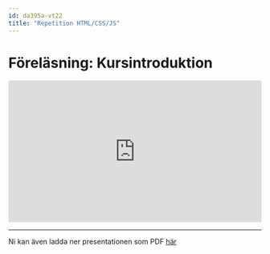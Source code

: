 ```yaml
---
id: da395a-vt22
title: "Repetition HTML/CSS/JS"
---
```


# Föreläsning: Kursintroduktion

<div class="frame">
    <div style="left: 0; width: 100%; height: 0; position: relative; padding-bottom: 56.1972%;"><iframe src="https://speakerdeck.com/player/85d0de020f9d43bdae2d5b430fdd86be" style="top: 0; left: 0; width: 100%; height: 100%; position: absolute; border: 0;" allowfullscreen scrolling="no" allow="encrypted-media;"></iframe></div>
</div>

---

Ni kan även ladda ner presentationen som PDF [här](../../assets/pdf/Kursintroduktion-da395a.pdf)